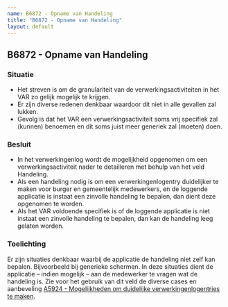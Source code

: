 ```yaml
---
name: B6872 - Opname van Handeling
title: "B6872 - Opname van Handeling"
layout: default
---
```


## B6872 - Opname van Handeling

### Situatie
-	Het streven is om de granulariteit van de verwerkingsactiviteiten in het VAR zo gelijk mogelijk te krijgen.
-	Er zijn diverse redenen denkbaar waardoor dit niet in alle gevallen zal lukken.
-	Gevolg is dat het VAR een verwerkingsactiviteit soms vrij specifiek zal (kunnen) benoemen en dit soms juist meer generiek zal (moeten) doen.

### Besluit
-	In het verwerkingenlog wordt de mogelijkheid opgenomen om een verwerkingsactiviteit nader te detailleren met behulp van het veld Handeling.
-	Als een handeling nodig is om een verwerkingenlogentry duidelijker te maken voor burger en gemeentelijk medewerkers, en de loggende applicatie is instaat een zinvolle handeling te bepalen, dan dient deze opgenomen te worden.
-	Als het VAR voldoende specifiek is of de loggende applicatie is niet instaat een zinvolle handeling te bepalen, dan kan de handeling leeg gelaten worden.

### Toelichting
Er zijn situaties denkbaar waarbij de applicatie de handeling niet zelf kan bepalen. Bijvoorbeeld bij generieke schermen. In deze situaties dient de applicatie – indien mogelijk – aan de medewerker te vragen wat de handeling is. Zie voor het gebruik van dit veld de diverse cases en aanbeveling [A5924 - Mogelijkheden om duidelijke verwerkingenlogentries te maken](./5924.md).
